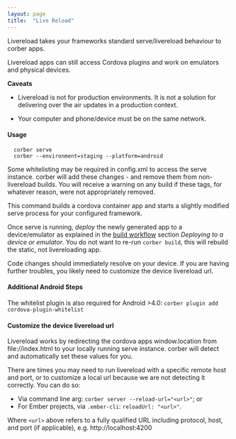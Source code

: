 ```yaml
---
layout: page
title:  "Live Reload"
---
```


Livereload takes your frameworks standard serve/livereload behaviour to corber apps.

Livereload apps can still access Cordova plugins and work on emulators and physical devices.

**Caveats**

- Livereload is not for production environments. It is not a solution for delivering over the air updates in a production context.

- Your computer and phone/device must be on the same network.

#### Usage

```
  corber serve
  corber --environment=staging --platform=android
```

Some whitelisting may be required in config.xml to access the serve instance. corber will add these changes - and remove them from non-livereload builds.
You will receive a warning on any build if these tags, for whatever reason, were not appropriately removed.

This command builds a cordova container app and starts a slightly modified serve process for your configured framework.

Once serve is running, *deploy* the newly generated app to a device/emulator as explained in the [build workflow](/pages/workflow/building) section _Deploying to a device or emulator_. You do not want to re-run `corber build`, this will rebuild the static, not livereloading app.

Code changes should immediately resolve on your device. If you are having further troubles, you likely need to customize the device livereload url.

#### Additional Android Steps

The whitelist plugin is also required for Android >4.0:
`corber plugin add cordova-plugin-whitelist`

#### Customize the device livereload url

Livereload works by redirecting the cordova apps window.location from file://index.html to your locally running serve instance.
corber will detect and automatically set these values for you.

There are times you may need to run livereload with a specific remote host and port, or to customize a local url because we are not detecting it correctly.
You can do so:

- Via command line arg: `corber server --reload-url="<url>"`; or
- For Ember projects, via `.ember-cli`: `reloadUrl: "<url>"`.

Where `<url>` above  refers to a fully qualified URL including protocol, host, and port (if applicable), e.g. http://localhost:4200

